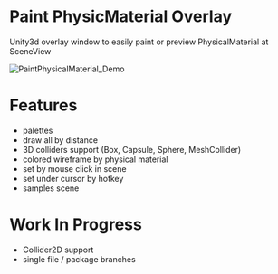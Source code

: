 # Paint PhysicMaterial Overlay
Unity3d overlay window to easily paint or preview PhysicalMaterial at SceneView

![PaintPhysicalMaterial_Demo](https://github.com/user-attachments/assets/adc1c272-088e-4acd-9f27-3f7b1daa3094)

# Features
- palettes
- draw all by distance
- 3D colliders support (Box, Capsule, Sphere, MeshCollider)
- colored wireframe by physical material
- set by mouse click in scene
- set under cursor by hotkey
- samples scene

# Work In Progress
- Collider2D support
- single file / package branches
